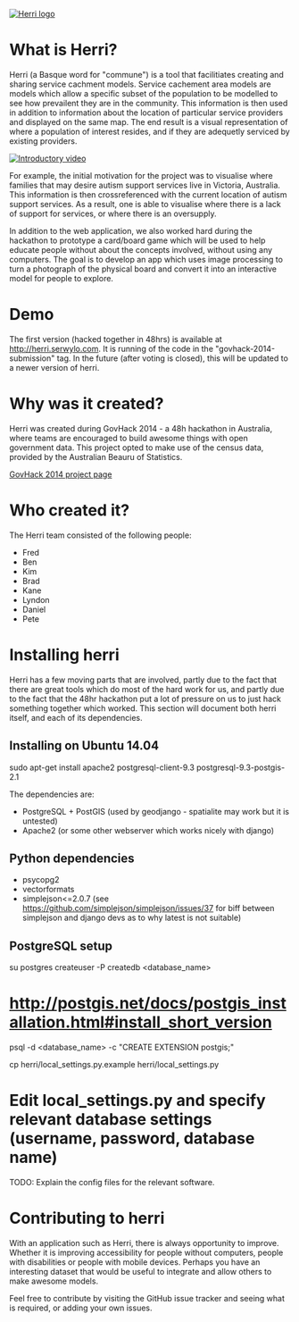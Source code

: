 [![Herri logo](https://raw.github.com/pserwylo/herri/master/docs/images/herri-logo-400px.png)](https://github.com/pserwylo/herri)

What is Herri?
==============

Herri (a Basque word for "commune") is a tool that facilitiates creating and sharing service cachment models.
Service cachement area models are models which allow a specific subset of the population to be modelled to see how prevailent they are in the community.
This information is then used in addition to information about the location of particular service providers and displayed on the same map.
The end result is a visual representation of where a population of interest resides, and if they are adequetly serviced by existing providers. 

[![Introductory video](https://raw.github.com/pserwylo/herri/master/docs/images/intro-video.png)](http://vimeo.com/100622218)

For example, the initial motivation for the project was to visualise where families that may desire autism support services live in Victoria, Australia.
This information is then crossreferenced with the current location of autism support services.
As a result, one is able to visualise where there is a lack of support for services, or where there is an oversupply.

In addition to the web application, we also worked hard during the hackathon to prototype a card/board game which will be used to help educate people without about the concepts involved, without using any computers.
The goal is to develop an app which uses image processing to turn a photograph of the physical board and convert it into an interactive model for people to explore. 

Demo
====

The first version (hacked together in 48hrs) is available at http://herri.serwylo.com. It is running of the code in the "govhack-2014-submission" tag.
In the future (after voting is closed), this will be updated to a newer version of herri.

Why was it created?
===================

Herri was created during GovHack 2014 - a 48h hackathon in Australia, where teams are encouraged to build awesome things with open government data. 
This project opted to make use of the census data, provided by the Australian Beauru of Statistics.

[GovHack 2014 project page](http://hackerspace.govhack.org/content/herri-find-your-place-your-community)

Who created it?
===============

The Herri team consisted of the following people:
 * Fred
 * Ben
 * Kim
 * Brad
 * Kane 
 * Lyndon
 * Daniel
 * Pete

Installing herri
================

Herri has a few moving parts that are involved, partly due to the fact that there are great tools which do most of the hard work for us, and partly due to the fact that the 48hr hackathon put a lot of pressure on us to just hack something together which worked. 
This section will document both herri itself, and each of its dependencies.

Installing on Ubuntu 14.04
--------------------------

sudo apt-get install apache2 postgresql-client-9.3 postgresql-9.3-postgis-2.1 

The dependencies are:
 * PostgreSQL + PostGIS (used by geodjango - spatialite may work but it is untested)
 * Apache2 (or some other webserver which works nicely with django)

Python dependencies
-------------------

 * psycopg2
 * vectorformats
 * simplejson<=2.0.7 (see https://github.com/simplejson/simplejson/issues/37 for biff between simplejson and django devs as to why latest is not suitable)

PostgreSQL setup
----------------

su postgres
createuser -P <username>
createdb <database_name>

# http://postgis.net/docs/postgis_installation.html#install_short_version
psql -d <database_name> -c "CREATE EXTENSION postgis;"


cp herri/local_settings.py.example herri/local_settings.py
# Edit local_settings.py and specify relevant database settings (username, password, database name)

TODO: Explain the config files for the relevant software.

Contributing to herri
=====================

With an application such as Herri, there is always opportunity to improve. 
Whether it is improving accessibility for people without computers, people with disabilities or people with mobile devices.
Perhaps you have an interesting dataset that would be useful to integrate and allow others to make awesome models.

Feel free to contribute by visiting the GitHub issue tracker and seeing what is required, or adding your own issues.
